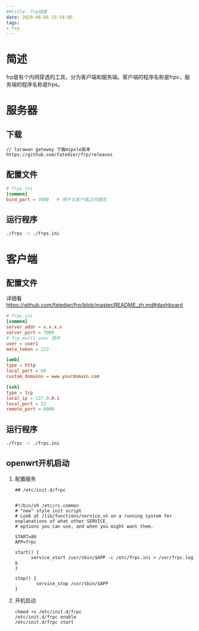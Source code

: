 ```yaml
---
##title: frp搭建
date: 2020-06-05 15:54:05
tags:
- frp
---
```


# 简述

frp是有个内网穿透的工具，分为客户端和服务端。客户端的程序名称是frpc，服务端的程序名称是frps。

# 服务器

## 下载

```
// lorawan gateway 下载mipsle版本
https://github.com/fatedier/frp/releases
```



## 配置文件

```toml
# frps.ini
[common]
bind_port = 7000   # 用于与客户端之间通信
```

## 运行程序

```bash
./frps -c ./frps.ini
```

# 客户端

## 配置文件

详细看<https://github.com/fatedier/frp/blob/master/README_zh.md#dashboard>

```toml
# frpc.ini
[common]
server_addr = x.x.x.x
server_port = 7000
# frp multi user 插件
user = user1
meta_token = 123

[web]
type = http
local_port = 80
custom_domains = www.yourdomain.com

[ssh]
type = tcp
local_ip = 127.0.0.1
local_port = 22
remote_port = 6000
```

## 运行程序

```bash
./frpc -c ./frpc.ini
```

## openwrt开机启动

1. 配置服务

   ```
   ## /etc/init.d/frpc
   
   
   #!/bin/sh /etc/rc.common
   # "new" style init script
   # Look at /lib/functions/service.sh on a running system for explanations of what other SERVICE_
   # options you can use, and when you might want them.
   
   START=80
   APP=frpc
   
   start() {
         service_start /usr/sbin/$APP -c /etc/frpc.ini > /usr/frpc.log &
   }
   
   stop() {
           service_stop /usr/sbin/$APP
   }
   ```

2. 开机启动

   ```
   chmod +x /etc/init.d/frpc
   /etc/init.d/frpc enable
   /etc/init.d/frpc start
   ```
